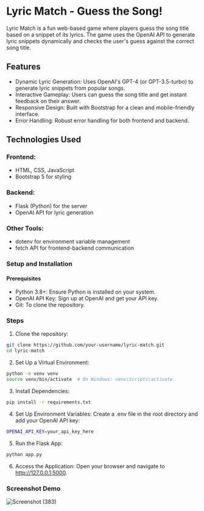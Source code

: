 # Lyric Match - Guess the Song!

Lyric Match is a fun web-based game where players guess the song title based on a snippet of its lyrics. The game uses the OpenAI API to generate lyric snippets dynamically and checks the user's guess against the correct song title.

## Features
* Dynamic Lyric Generation: Uses OpenAI's GPT-4 (or GPT-3.5-turbo) to generate lyric snippets from popular songs.
* Interactive Gameplay: Users can guess the song title and get instant feedback on their answer.
* Responsive Design: Built with Bootstrap for a clean and mobile-friendly interface.
* Error Handling: Robust error handling for both frontend and backend.

## Technologies Used
### Frontend:
* HTML, CSS, JavaScript
* Bootstrap 5 for styling

### Backend:
* Flask (Python) for the server
* OpenAI API for lyric generation

### Other Tools:
* dotenv for environment variable management
* fetch API for frontend-backend communication

### Setup and Installation
#### Prerequisites
* Python 3.8+: Ensure Python is installed on your system.
* OpenAI API Key: Sign up at OpenAI and get your API key.
* Git: To clone the repository.

### Steps
1. Clone the repository:
```bash
git clone https://github.com/your-username/lyric-match.git
cd lyric-match
```

2. Set Up a Virtual Environment:
```bash
python -m venv venv
source venv/bin/activate  # On Windows: venv\Scripts\activate
```
3. Install Dependencies:
```bash
pip install -r requirements.txt
```
4. Set Up Environment Variables:
Create a .env file in the root directory and add your OpenAI API key:
```bash
OPENAI_API_KEY=your_api_key_here
```
5. Run the Flask App:
```bash
python app.py
```
6. Access the Application:
Open your browser and navigate to http://127.0.0.1:5000.

### Screenshot Demo 
![Screenshot (383)](https://github.com/user-attachments/assets/fbc30326-a06f-4521-9d64-f5a46217b8fc)



